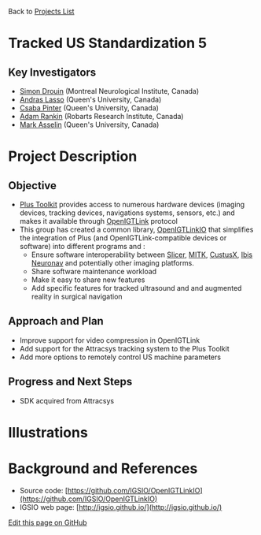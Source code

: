 Back to [Projects List](../../README.md#ProjectsList)

# Tracked US Standardization 5

## Key Investigators

- [Simon Drouin](http://nist.mni.mcgill.ca/?page_id=369) (Montreal Neurological Institute, Canada)
- [Andras Lasso](http://perk.cs.queensu.ca/users/lasso) (Queen's University, Canada)
- [Csaba Pinter](http://perk.cs.queensu.ca/users/pinter) (Queen's University, Canada)
- [Adam Rankin](http://www.imaging.robarts.ca/petergrp/node/113) (Robarts Research Institute, Canada)
- [Mark Asselin](http://perk.cs.queensu.ca/users/asselin) (Queen's University, Canada)
# Project Description

## Objective

* [Plus Toolkit](http://www.plustoolkit.org) provides access to numerous hardware devices (imaging devices, tracking devices, navigations systems, sensors, etc.) and makes it available through [OpenIGTLink](http://www.openigtlink.org) protocol
* This group has created a common library, [OpenIGTLinkIO](http://igsio.github.io) that simplifies the integration of Plus (and OpenIGTLink-compatible devices or software) into different programs and :
  * Ensure software interoperability between [Slicer](https://www.slicer.org/), [MITK](http://mitk.org/), [CustusX](https://www.custusx.org/), [Ibis Neuronav](http://ibisneuronav.org/) and potentially other imaging platforms.
  * Share software maintenance workload
  * Make it easy to share new features
  * Add specific features for tracked ultrasound and and augmented reality in surgical navigation

## Approach and Plan

* Improve support for video compression in OpenIGTLink
* Add support for the Attracsys tracking system to the Plus Toolkit
* Add more options to remotely control US machine parameters

## Progress and Next Steps
* SDK acquired from Attracsys
<!--Describe progress and next steps in a few bullet points as you are making progress.-->

# Illustrations

<!--Add pictures and links to videos that demonstrate what has been accomplished.-->

# Background and References

<!--Use this space for information that may help people better understand your project, like links to papers, source code, or data.-->

- Source code: [https://github.com/IGSIO/OpenIGTLinkIO](https://github.com/IGSIO/OpenIGTLinkIO)
- IGSIO web page: [http://igsio.github.io/](http://igsio.github.io/)

<!--Link for editing page when displayed in GitHub pages-->
<a href="{{site.github.repository_url}}/edit/master/{{page.path}}">Edit this page on GitHub</a>
